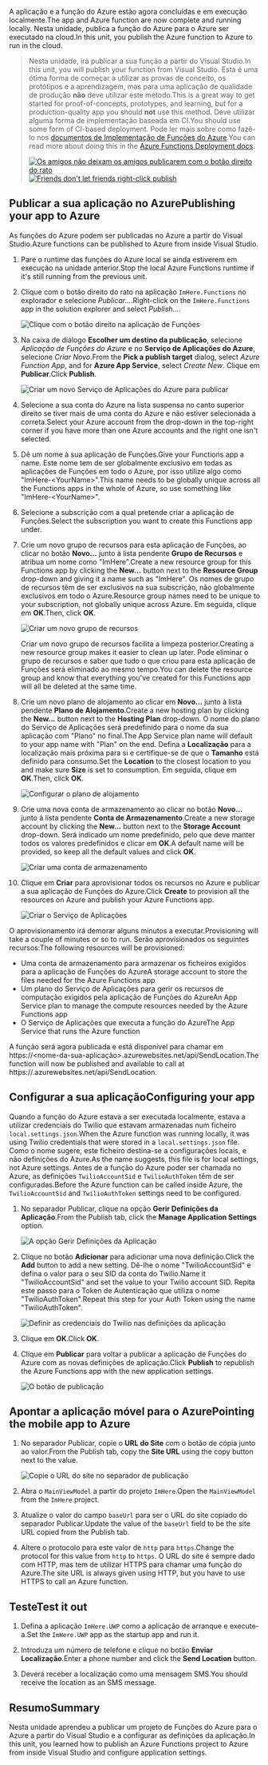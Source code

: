 <span data-ttu-id="445df-101">A aplicação e a função do Azure estão agora concluídas e em execução localmente.</span><span class="sxs-lookup"><span data-stu-id="445df-101">The app and Azure function are now complete and running locally.</span></span> <span data-ttu-id="445df-102">Nesta unidade, publica a função do Azure para o Azure ser executado na cloud.</span><span class="sxs-lookup"><span data-stu-id="445df-102">In this unit, you publish the Azure function to Azure to run in the cloud.</span></span>

> <span data-ttu-id="445df-103">Nesta unidade, irá publicar a sua função a partir do Visual Studio.</span><span class="sxs-lookup"><span data-stu-id="445df-103">In this unit, you will publish your function from Visual Studio.</span></span> <span data-ttu-id="445df-104">Esta é uma ótima forma de começar a utilizar as provas de conceito, os protótipos e a aprendizagem, mas para uma aplicação de qualidade de produção **não** deve utilizar este método.</span><span class="sxs-lookup"><span data-stu-id="445df-104">This is a great way to get started for proof-of-concepts, prototypes, and learning, but for a production-quality app you should **not** use this method.</span></span> <span data-ttu-id="445df-105">Deve utilizar alguma forma de implementação baseada em CI.</span><span class="sxs-lookup"><span data-stu-id="445df-105">You should use some form of CI-based deployment.</span></span> <span data-ttu-id="445df-106">Pode ler mais sobre como fazê-lo nos [documentos de Implementação de Funções do Azure](https://docs.microsoft.com/azure/azure-functions/functions-continuous-deployment).</span><span class="sxs-lookup"><span data-stu-id="445df-106">You can read more about doing this in the [Azure Functions Deployment docs](https://docs.microsoft.com/azure/azure-functions/functions-continuous-deployment).</span></span>
>
> <span data-ttu-id="445df-107">[![Os amigos não deixam os amigos publicarem com o botão direito do rato](../media/8-friends-dont-let-friends-publish.png)](https://damianbrady.com.au/2018/02/01/friends-dont-let-friends-right-click-publish/)</span><span class="sxs-lookup"><span data-stu-id="445df-107">[![Friends don't let friends right-click publish](../media/8-friends-dont-let-friends-publish.png)](https://damianbrady.com.au/2018/02/01/friends-dont-let-friends-right-click-publish/)</span></span>

## <a name="publishing-your-app-to-azure"></a><span data-ttu-id="445df-108">Publicar a sua aplicação no Azure</span><span class="sxs-lookup"><span data-stu-id="445df-108">Publishing your app to Azure</span></span>

<span data-ttu-id="445df-109">As funções do Azure podem ser publicadas no Azure a partir do Visual Studio.</span><span class="sxs-lookup"><span data-stu-id="445df-109">Azure functions can be published to Azure from inside Visual Studio.</span></span>

1. <span data-ttu-id="445df-110">Pare o runtime das funções do Azure local se ainda estiverem em execução na unidade anterior.</span><span class="sxs-lookup"><span data-stu-id="445df-110">Stop the local Azure Functions runtime if it's still running from the previous unit.</span></span>

2. <span data-ttu-id="445df-111">Clique com o botão direito do rato na aplicação `ImHere.Functions` no explorador e selecione *Publicar...*.</span><span class="sxs-lookup"><span data-stu-id="445df-111">Right-click on the `ImHere.Functions` app in the solution explorer and select *Publish...*.</span></span>

    ![Clique com o botão direito na aplicação de Funções](../media/8-right-click-publish.png)

3. <span data-ttu-id="445df-113">Na caixa de diálogo **Escolher um destino da publicação**, selecione *Aplicação de Funções do Azure* e no **Serviço de Aplicações do Azure**, selecione *Criar Novo*.</span><span class="sxs-lookup"><span data-stu-id="445df-113">From the **Pick a publish target** dialog, select *Azure Function App*, and for **Azure App Service**, select *Create New*.</span></span> <span data-ttu-id="445df-114">Clique em **Publicar**.</span><span class="sxs-lookup"><span data-stu-id="445df-114">Click **Publish**.</span></span>

    ![Criar um novo Serviço de Aplicações do Azure para publicar](../media/8-pick-publish-target.png)

4. <span data-ttu-id="445df-116">Selecione a sua conta do Azure na lista suspensa no canto superior direito se tiver mais de uma conta do Azure e não estiver selecionada a correta.</span><span class="sxs-lookup"><span data-stu-id="445df-116">Select your Azure account from the drop-down in the top-right corner if you have more than one Azure accounts and the right one isn't selected.</span></span>

5. <span data-ttu-id="445df-117">Dê um nome à sua aplicação de Funções.</span><span class="sxs-lookup"><span data-stu-id="445df-117">Give your Functions app a name.</span></span> <span data-ttu-id="445df-118">Este nome tem de ser globalmente exclusivo em todas as aplicações de Funções em todo o Azure, por isso utilize algo como "ImHere-\<YourName\>".</span><span class="sxs-lookup"><span data-stu-id="445df-118">This name needs to be globally unique across all the Functions apps in the whole of Azure, so use something like "ImHere-\<YourName\>".</span></span>

6. <span data-ttu-id="445df-119">Selecione a subscrição com a qual pretende criar a aplicação de Funções.</span><span class="sxs-lookup"><span data-stu-id="445df-119">Select the subscription you want to create this Functions app under.</span></span>

7. <span data-ttu-id="445df-120">Crie um novo grupo de recursos para esta aplicação de Funções, ao clicar no botão **Novo...** junto à lista pendente **Grupo de Recursos** e atribua um nome como "ImHere".</span><span class="sxs-lookup"><span data-stu-id="445df-120">Create a new resource group for this Functions app by clicking the **New...** button next to the **Resource Group** drop-down and giving it a name such as "ImHere".</span></span> <span data-ttu-id="445df-121">Os nomes de grupo de recursos têm de ser exclusivos na sua subscrição, não globalmente exclusivos em todo o Azure.</span><span class="sxs-lookup"><span data-stu-id="445df-121">Resource group names need to be unique to your subscription, not globally unique across Azure.</span></span> <span data-ttu-id="445df-122">Em seguida, clique em **OK**.</span><span class="sxs-lookup"><span data-stu-id="445df-122">Then, click **OK**.</span></span>

    ![Criar um novo grupo de recursos](../media/8-create-new-resource-group.png)

   <span data-ttu-id="445df-124">Criar um novo grupo de recursos facilita a limpeza posterior.</span><span class="sxs-lookup"><span data-stu-id="445df-124">Creating a new resource group makes it easier to clean up later.</span></span> <span data-ttu-id="445df-125">Pode eliminar o grupo de recursos e saber que tudo o que criou para esta aplicação de Funções será eliminado ao mesmo tempo.</span><span class="sxs-lookup"><span data-stu-id="445df-125">You can delete the resource group and know that everything you've created for this Functions app will all be deleted at the same time.</span></span>

8. <span data-ttu-id="445df-126">Crie um novo plano de alojamento ao clicar em **Novo...** junto à lista pendente **Plano de Alojamento**.</span><span class="sxs-lookup"><span data-stu-id="445df-126">Create a new hosting plan by clicking the **New...** button next to the **Hosting Plan** drop-down.</span></span> <span data-ttu-id="445df-127">O nome do plano do Serviço de Aplicações será predefinido para o nome da sua aplicação com "Plano" no final.</span><span class="sxs-lookup"><span data-stu-id="445df-127">The App Service plan name will default to your app name with "Plan" on the end.</span></span> <span data-ttu-id="445df-128">Defina a **Localização** para a localização mais próxima para si e certifique-se de que o **Tamanho** está definido para consumo.</span><span class="sxs-lookup"><span data-stu-id="445df-128">Set the **Location** to the closest location to you and make sure **Size** is set to consumption.</span></span> <span data-ttu-id="445df-129">Em seguida, clique em **OK**.</span><span class="sxs-lookup"><span data-stu-id="445df-129">Then, click **OK**.</span></span>

    ![Configurar o plano de alojamento](../media/8-configure-hosting-plan.png)

9. <span data-ttu-id="445df-131">Crie uma nova conta de armazenamento ao clicar no botão **Novo...** junto à lista pendente **Conta de Armazenamento**.</span><span class="sxs-lookup"><span data-stu-id="445df-131">Create a new storage account by clicking the **New...** button next to the **Storage Account** drop-down.</span></span> <span data-ttu-id="445df-132">Será indicado um nome predefinido, pelo que deve manter todos os valores predefinidos e clicar em **OK**.</span><span class="sxs-lookup"><span data-stu-id="445df-132">A default name will be provided, so keep all the default values and click **OK**.</span></span>

    ![Criar uma conta de armazenamento](../media/8-create-storage-account.png)

10. <span data-ttu-id="445df-134">Clique em **Criar** para aprovisionar todos os recursos no Azure e publicar a sua aplicação de Funções do Azure.</span><span class="sxs-lookup"><span data-stu-id="445df-134">Click **Create** to provision all the resources on Azure and publish your Azure Functions app.</span></span>

    ![Criar o Serviço de Aplicações](../media/8-create-app-service.png)

<span data-ttu-id="445df-136">O aprovisionamento irá demorar alguns minutos a executar.</span><span class="sxs-lookup"><span data-stu-id="445df-136">Provisioning will take a couple of minutes or so to run.</span></span> <span data-ttu-id="445df-137">Serão aprovisionados os seguintes recursos:</span><span class="sxs-lookup"><span data-stu-id="445df-137">The following resources will be provisioned:</span></span>

* <span data-ttu-id="445df-138">Uma conta de armazenamento para armazenar os ficheiros exigidos para a aplicação de Funções do Azure</span><span class="sxs-lookup"><span data-stu-id="445df-138">A storage account to store the files needed for the Azure Functions app</span></span>
* <span data-ttu-id="445df-139">Um plano do Serviço de Aplicações para gerir os recursos de computação exigidos pela aplicação de Funções do Azure</span><span class="sxs-lookup"><span data-stu-id="445df-139">An App Service plan to manage the compute resources needed by the Azure Functions app</span></span>
* <span data-ttu-id="445df-140">O Serviço de Aplicações que executa a função do Azure</span><span class="sxs-lookup"><span data-stu-id="445df-140">The App Service that runs the Azure function</span></span>

<span data-ttu-id="445df-141">A função será agora publicada e está disponível para chamar em https://<nome-da-sua-aplicação>.azurewebsites.net/api/SendLocation.</span><span class="sxs-lookup"><span data-stu-id="445df-141">The function will now be published and available to call at https://<your-app-name>.azurewebsites.net/api/SendLocation.</span></span>

## <a name="configuring-your-app"></a><span data-ttu-id="445df-142">Configurar a sua aplicação</span><span class="sxs-lookup"><span data-stu-id="445df-142">Configuring your app</span></span>

<span data-ttu-id="445df-143">Quando a função do Azure estava a ser executada localmente, estava a utilizar credenciais do Twilio que estavam armazenadas num ficheiro `local.settings.json`.</span><span class="sxs-lookup"><span data-stu-id="445df-143">When the Azure function was running locally, it was using Twilio credentials that were stored in a `local.settings.json` file.</span></span> <span data-ttu-id="445df-144">Como o nome sugere, este ficheiro destina-se a configurações locais, e não definições do Azure.</span><span class="sxs-lookup"><span data-stu-id="445df-144">As the name suggests, this file is for local settings, not Azure settings.</span></span> <span data-ttu-id="445df-145">Antes de a função do Azure poder ser chamada no Azure, as definições `TwilioAccountSid` e `TwilioAuthToken` têm de ser configuradas.</span><span class="sxs-lookup"><span data-stu-id="445df-145">Before the Azure function can be called inside Azure, the `TwilioAccountSid` and `TwilioAuthToken` settings need to be configured.</span></span>

1. <span data-ttu-id="445df-146">No separador Publicar, clique na opção **Gerir Definições da Aplicação**.</span><span class="sxs-lookup"><span data-stu-id="445df-146">From the Publish tab, click the **Manage Application Settings** option.</span></span>

    ![A opção Gerir Definições da Aplicação](../media/8-application-settings-option.png)

2. <span data-ttu-id="445df-148">Clique no botão **Adicionar** para adicionar uma nova definição.</span><span class="sxs-lookup"><span data-stu-id="445df-148">Click the **Add** button to add a new setting.</span></span> <span data-ttu-id="445df-149">Dê-lhe o nome "TwilioAccountSid" e defina o valor para o seu SID da conta do Twilio.</span><span class="sxs-lookup"><span data-stu-id="445df-149">Name it "TwilioAccountSid" and set the value to your Twilio account SID.</span></span> <span data-ttu-id="445df-150">Repita este passo para o Token de Autenticação que utiliza o nome "TwilioAuthToken".</span><span class="sxs-lookup"><span data-stu-id="445df-150">Repeat this step for your Auth Token using the name "TwilioAuthToken".</span></span>

    ![Definir as credenciais do Twilio nas definições da aplicação](../media/8-set-creds-in-app-settings.png)

3. <span data-ttu-id="445df-152">Clique em **OK**.</span><span class="sxs-lookup"><span data-stu-id="445df-152">Click **OK**.</span></span>

4. <span data-ttu-id="445df-153">Clique em **Publicar** para voltar a publicar a aplicação de Funções do Azure com as novas definições de aplicação.</span><span class="sxs-lookup"><span data-stu-id="445df-153">Click **Publish** to republish the Azure Functions app with the new application settings.</span></span>

    ![O botão de publicação](../media/8-publish-application-button.png)

## <a name="pointing-the-mobile-app-to-azure"></a><span data-ttu-id="445df-155">Apontar a aplicação móvel para o Azure</span><span class="sxs-lookup"><span data-stu-id="445df-155">Pointing the mobile app to Azure</span></span>

1. <span data-ttu-id="445df-156">No separador Publicar, copie o **URL do Site** com o botão de cópia junto ao valor.</span><span class="sxs-lookup"><span data-stu-id="445df-156">From the Publish tab, copy the **Site URL** using the copy button next to the value.</span></span>

    ![Copie o URL do site no separador de publicação](../media/8-copy-site-url.png)

2. <span data-ttu-id="445df-158">Abra o `MainViewModel` a partir do projeto `ImHere`.</span><span class="sxs-lookup"><span data-stu-id="445df-158">Open the `MainViewModel` from the `ImHere` project.</span></span>

3. <span data-ttu-id="445df-159">Atualize o valor do campo `baseUrl` para ser o URL do site copiado do separador Publicar.</span><span class="sxs-lookup"><span data-stu-id="445df-159">Update the value of the `baseUrl` field to be the site URL copied from the Publish tab.</span></span>

4. <span data-ttu-id="445df-160">Altere o protocolo para este valor de `http` para `https`.</span><span class="sxs-lookup"><span data-stu-id="445df-160">Change the protocol for this value from `http` to `https`.</span></span> <span data-ttu-id="445df-161">O URL do site é sempre dado com HTTP, mas tem de utilizar HTTPS para chamar uma função do Azure.</span><span class="sxs-lookup"><span data-stu-id="445df-161">The site URL is always given using HTTP, but you have to use HTTPS to call an Azure function.</span></span>

## <a name="test-it-out"></a><span data-ttu-id="445df-162">Teste</span><span class="sxs-lookup"><span data-stu-id="445df-162">Test it out</span></span>

1. <span data-ttu-id="445df-163">Defina a aplicação `ImHere.UWP` como a aplicação de arranque e execute-a.</span><span class="sxs-lookup"><span data-stu-id="445df-163">Set the `ImHere.UWP` app as the startup app and run it.</span></span>

2. <span data-ttu-id="445df-164">Introduza um número de telefone e clique no botão **Enviar Localização**.</span><span class="sxs-lookup"><span data-stu-id="445df-164">Enter a phone number and click the **Send Location** button.</span></span>

3. <span data-ttu-id="445df-165">Deverá receber a localização como uma mensagem SMS.</span><span class="sxs-lookup"><span data-stu-id="445df-165">You should receive the location as an SMS message.</span></span>

## <a name="summary"></a><span data-ttu-id="445df-166">Resumo</span><span class="sxs-lookup"><span data-stu-id="445df-166">Summary</span></span>

<span data-ttu-id="445df-167">Nesta unidade aprendeu a publicar um projeto de Funções do Azure para o Azure a partir do Visual Studio e a configurar as definições da aplicação.</span><span class="sxs-lookup"><span data-stu-id="445df-167">In this unit, you learned how to publish an Azure Functions project to Azure from inside Visual Studio and configure application settings.</span></span>